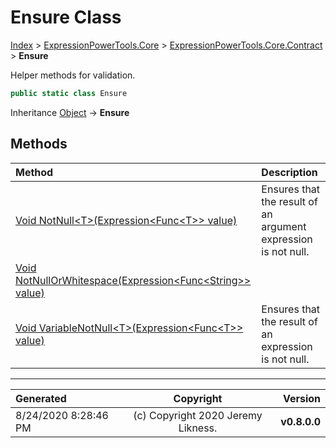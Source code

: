 ﻿# Ensure Class

[Index](../index.md) > [ExpressionPowerTools.Core](ExpressionPowerTools.Core.a.md) > [ExpressionPowerTools.Core.Contract](ExpressionPowerTools.Core.Contract.n.md) > **Ensure**

Helper methods for validation.

```csharp
public static class Ensure
```

Inheritance [Object](https://docs.microsoft.com/dotnet/api/system.object) → **Ensure**

## Methods

| Method | Description |
| :-- | :-- |
| [Void NotNull&lt;T>(Expression&lt;Func&lt;T>> value)](Ensure-NotNull.m.md) | Ensures that the result of an argument expression is            not null. |
| [Void NotNullOrWhitespace(Expression&lt;Func&lt;String>> value)](Ensure-NotNullOrWhitespace.m.md) |  |
| [Void VariableNotNull&lt;T>(Expression&lt;Func&lt;T>> value)](Ensure-VariableNotNull.m.md) | Ensures that the result of an expression is not null. |

---

| Generated | Copyright | Version |
| :-- | :-: | --: |
| 8/24/2020 8:28:46 PM | (c) Copyright 2020 Jeremy Likness. | **v0.8.0.0** |
